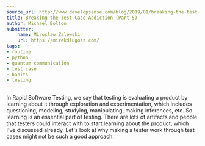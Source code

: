 ```yaml
---
source_url: http://www.developsense.com/blog/2019/01/breaking-the-test-case-addiction-part-5/
title: Breaking the Test Case Addiction (Part 5)
author: Michael Bolton
submitter:
    name: Miroslaw Zalewski
    url: https://mirekdlugosz.com/
tags:
- routine
- python
- quantum communication
- test case
- habits
- testing
---
```


In Rapid Software Testing, we say that testing is evaluating a product by learning about it through exploration and experimentation, which includes questioning, modeling, studying, manipulating, making inferences, etc. So learning is an essential part of testing. There are lots of artifacts and people that testers could interact with to start learning about the product, which I've discussed already. Let's look at why making a tester work through test cases might not be such a good approach.
